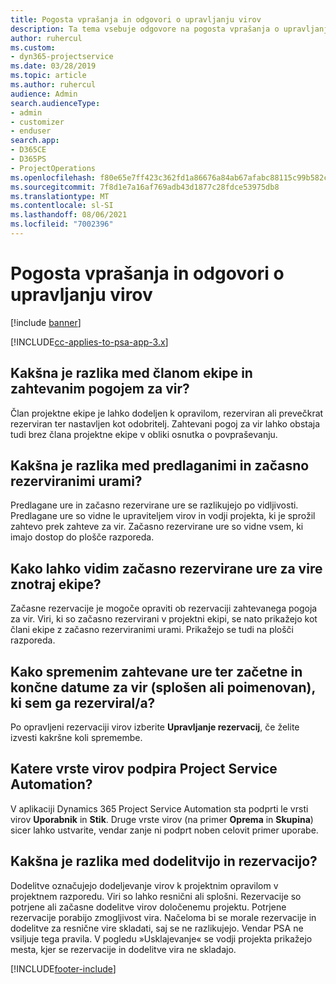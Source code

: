 ```yaml
---
title: Pogosta vprašanja in odgovori o upravljanju virov
description: Ta tema vsebuje odgovore na pogosta vprašanja o upravljanju virov.
author: ruhercul
ms.custom:
- dyn365-projectservice
ms.date: 03/28/2019
ms.topic: article
ms.author: ruhercul
audience: Admin
search.audienceType:
- admin
- customizer
- enduser
search.app:
- D365CE
- D365PS
- ProjectOperations
ms.openlocfilehash: f80e65e7ff423c362fd1a86676a84ab67afabc88115c99b582c5eefa6c725a46
ms.sourcegitcommit: 7f8d1e7a16af769adb43d1877c28fdce53975db8
ms.translationtype: MT
ms.contentlocale: sl-SI
ms.lasthandoff: 08/06/2021
ms.locfileid: "7002396"
---
```

# <a name="resource-management-faq"></a>Pogosta vprašanja in odgovori o upravljanju virov

[!include [banner](../includes/psa-now-project-operations.md)]

[!INCLUDE[cc-applies-to-psa-app-3.x](../includes/cc-applies-to-psa-app-3x.md)]

## <a name="what-is-the-difference-between-a-team-member-and-a-resource-requirement"></a>Kakšna je razlika med članom ekipe in zahtevanim pogojem za vir?

Član projektne ekipe je lahko dodeljen k opravilom, rezerviran ali prevečkrat rezerviran ter nastavljen kot odobritelj. Zahtevani pogoj za vir lahko obstaja tudi brez člana projektne ekipe v obliki osnutka o povpraševanju. 

## <a name="what-is-the-difference-between-proposed-and-soft-booked-hours"></a>Kakšna je razlika med predlaganimi in začasno rezerviranimi urami?

Predlagane ure in začasno rezervirane ure se razlikujejo po vidljivosti. Predlagane ure so vidne le upraviteljem virov in vodji projekta, ki je sprožil zahtevo prek zahteve za vir. Začasno rezervirane ure so vidne vsem, ki imajo dostop do plošče razporeda.

## <a name="how-can-i-see-the-soft-booked-hours-for-resources-on-a-team"></a>Kako lahko vidim začasno rezervirane ure za vire znotraj ekipe?

Začasne rezervacije je mogoče opraviti ob rezervaciji zahtevanega pogoja za vir. Viri, ki so začasno rezervirani v projektni ekipi, se nato prikažejo kot člani ekipe z začasno rezerviranimi urami. Prikažejo se tudi na plošči razporeda.

## <a name="how-do-i-change-the-required-hours-and-the-start-and-end-dates-for-a-resource-generic-or-named-that-i-booked"></a>Kako spremenim zahtevane ure ter začetne in končne datume za vir (splošen ali poimenovan), ki sem ga rezerviral/a?

Po opravljeni rezervaciji virov izberite **Upravljanje rezervacij**, če želite izvesti kakršne koli spremembe.

## <a name="what-resources-types-does-project-service-automation-support"></a>Katere vrste virov podpira Project Service Automation?

V aplikaciji Dynamics 365 Project Service Automation sta podprti le vrsti virov **Uporabnik** in **Stik**. Druge vrste virov (na primer **Oprema** in **Skupina**) sicer lahko ustvarite, vendar zanje ni podprt noben celovit primer uporabe.

## <a name="what-is-the-difference-between-an-assignment-and-a-booking"></a>Kakšna je razlika med dodelitvijo in rezervacijo?

Dodelitve označujejo dodeljevanje virov k projektnim opravilom v projektnem razporedu. Viri so lahko resnični ali splošni. Rezervacije so potrjene ali začasne dodelitve virov določenemu projektu. Potrjene rezervacije porabijo zmogljivost vira. Načeloma bi se morale rezervacije in dodelitve za resnične vire skladati, saj se ne razlikujejo. Vendar PSA ne vsiljuje tega pravila. V pogledu »Usklajevanje« se vodji projekta prikažejo mesta, kjer se rezervacije in dodelitve vira ne skladajo.


[!INCLUDE[footer-include](../includes/footer-banner.md)]